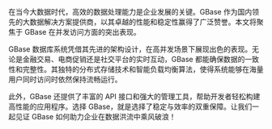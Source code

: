 在当今大数据时代，高效的数据处理能力是企业发展的关键。GBase 作为国内领先的大数据解决方案提供商，以其卓越的性能和稳定性赢得了广泛赞誉。本文将聚焦于 GBase 在并发访问方面的突出表现。

GBase 数据库系统凭借其先进的架构设计，在高并发场景下展现出色的表现。无论是金融交易、电商促销还是社交平台的实时互动，GBase 都能确保数据的一致性和完整性。其独特的分布式存储技术和智能负载均衡算法，使得系统能够在海量用户同时访问时依然保持流畅运行。

此外，GBase 还提供了丰富的 API 接口和强大的管理工具，帮助开发者轻松构建高性能的应用程序。选择 GBase，就是选择了稳定与效率的双重保障。让我们一起见证 GBase 如何助力企业在数据洪流中乘风破浪！
